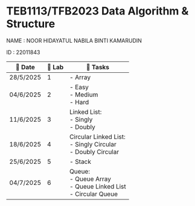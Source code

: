# TEB1113/TFB2023 Data Algorithm & Structure

NAME : NOOR HIDAYATUL NABILA BINTI KAMARUDIN

ID : 22011843

| 📅 Date   | 🧪 Lab | 📝 Tasks                               |
| --------- | ------ | -------------------------------------- |
| 28/5/2025 | 1      | - Array                               |
| 04/6/2025 | 2      | - Easy <br> - Medium <br> - Hard      |
| 11/6/2025 | 3      | Linked List: <br> - Singly <br> - Doubly |
| 18/6/2025 | 4      | Circular Linked List: <br> - Singly Circular <br> - Doubly Circular |
| 25/6/2025 | 5      | - Stack                              |
| 04/7/2025 | 6      | Queue: <br> - Queue Array <br> - Queue Linked List <br> - Circular Queue |

                   
                   
